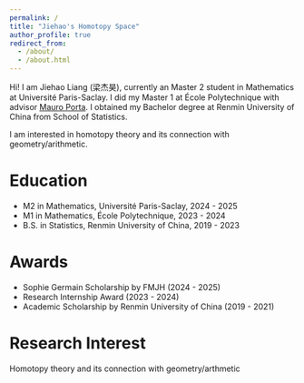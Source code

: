 ```yaml
---
permalink: /
title: "Jiehao's Homotopy Space"
author_profile: true
redirect_from: 
  - /about/
  - /about.html
---
```


Hi! I am Jiehao Liang (梁杰昊), currently an Master 2 student in Mathematics at Université Paris-Saclay. I did my Master 1 at École Polytechnique with advisor [Mauro Porta](https://sites.google.com/view/mauroporta). I obtained my Bachelor degree at Renmin University of China from School of Statistics. 

I am interested in homotopy theory and its connection with geometry/arithmetic.

Education
======
* M2 in Mathematics, Université Paris-Saclay, 2024 - 2025
* M1 in Mathematics, École Polytechnique, 2023 - 2024
* B.S. in Statistics, Renmin University of China, 2019 - 2023

Awards
======
* Sophie Germain Scholarship by FMJH  (2024 - 2025)
* Research Internship Award (2023 - 2024)
* Academic Scholarship by Renmin University of China (2019 - 2021)

Research Interest
======
Homotopy theory and its connection with geometry/arthmetic
